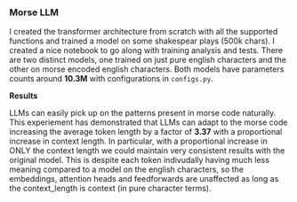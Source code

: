 ### **Morse LLM** ###

I created the transformer architecture from scratch with all the supported functions and trained a model on some shakespear plays (500k chars). I created a nice notebook to go along with training analysis and tests. There are two distinct models, one trained on just pure english characters and the other on morse encoded english characters. Both models have parameters counts around **10.3M** with configurations in `configs.py`.

**Results**

LLMs can easily pick up on the patterns present in morse code naturally. This experiement has demonstrated that LLMs can adapt to the morse code increasing the average token length by a factor of **3.37** with a proportional increase in context length. In particular, with a proportional increase in ONLY the context length we could maintain very consistent results with the original model. This is despite each token indivudally having much less meaning compared to a model on the english characters, so the embeddings, attention heads and feedforwards are unaffected as long as the context_length is context (in pure character terms).
